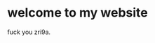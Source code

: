 <!DOCTYPE html>
<html>
<head>
<title>ismail website    </title>
</head>
<body>

<h1>welcome to my website</h1>

<p>fuck you zri9a.</p>

</body>
</html>
